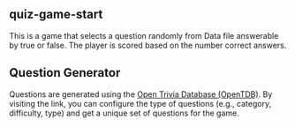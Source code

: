## quiz-game-start
This is a game that selects a question randomly from Data file answerable by true or false. The player is scored based on the number correct answers.

## Question Generator

Questions are generated using the [Open Trivia Database (OpenTDB)](https://opentdb.com/api_config.php). By visiting the link, you can configure the type of questions (e.g., category, difficulty, type) and get a unique set of questions for the game.
